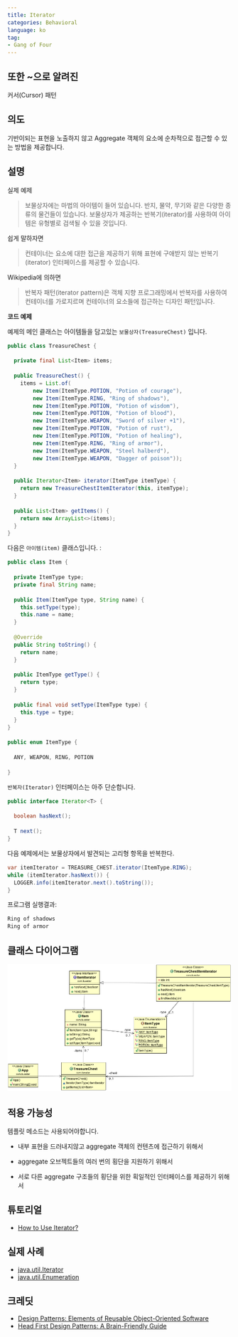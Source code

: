 ```yaml
---
title: Iterator
categories: Behavioral
language: ko
tag:
- Gang of Four
---
```


## 또한 ~으로 알려진

커서(Cursor) 패턴

## 의도
기반이되는 표현을 노출하지 않고 Aggregate 객체의 요소에 순차적으로 접근할 수 있는 방법을 제공합니다.

## 설명

실제 예제

> 보물상자에는 마법의 아이템이 들어 있습니다. 반지, 물약, 무기와 같은 다양한 종류의 물건들이 있습니다. 보물상자가 제공하는 반복기(iterator)를 사용하여 아이템은 유형별로 검색될 수 있을 것입니다.

쉽게 말하자면

> 컨테이너는 요소에 대한 접근을 제공하기 위해 표현에 구애받지 않는 반복기(iterator) 인터페이스를 제공할 수 있습니다.

Wikipedia에 의하면

> 반복자 패턴(iterator pattern)은 객체 지향 프로그래밍에서 반복자를 사용하여 컨테이너를 가로지르며 컨테이너의 요소들에 접근하는 디자인 패턴입니다.

**코드 예제**

예제의 메인 클래스는 아이템들을 담고있는 `보물상자(TreasureChest)` 입니다.

```java
public class TreasureChest {

  private final List<Item> items;

  public TreasureChest() {
    items = List.of(
        new Item(ItemType.POTION, "Potion of courage"),
        new Item(ItemType.RING, "Ring of shadows"),
        new Item(ItemType.POTION, "Potion of wisdom"),
        new Item(ItemType.POTION, "Potion of blood"),
        new Item(ItemType.WEAPON, "Sword of silver +1"),
        new Item(ItemType.POTION, "Potion of rust"),
        new Item(ItemType.POTION, "Potion of healing"),
        new Item(ItemType.RING, "Ring of armor"),
        new Item(ItemType.WEAPON, "Steel halberd"),
        new Item(ItemType.WEAPON, "Dagger of poison"));
  }

  public Iterator<Item> iterator(ItemType itemType) {
    return new TreasureChestItemIterator(this, itemType);
  }

  public List<Item> getItems() {
    return new ArrayList<>(items);
  }
}
```

다음은 `아이템(item)` 클래스입니다. :

```java
public class Item {

  private ItemType type;
  private final String name;

  public Item(ItemType type, String name) {
    this.setType(type);
    this.name = name;
  }

  @Override
  public String toString() {
    return name;
  }

  public ItemType getType() {
    return type;
  }

  public final void setType(ItemType type) {
    this.type = type;
  }
}

public enum ItemType {

  ANY, WEAPON, RING, POTION

}
```

`반복자(Iterator)` 인터페이스는 아주 단순합니다.

```java
public interface Iterator<T> {

  boolean hasNext();

  T next();
}
```

다음 예제에서는 보물상자에서 발견되는 고리형 항목을 반복한다.

```java
var itemIterator = TREASURE_CHEST.iterator(ItemType.RING);
while (itemIterator.hasNext()) {
  LOGGER.info(itemIterator.next().toString());
}
```

프로그램 실행결과:

```java
Ring of shadows
Ring of armor
```

## 클래스 다이어그램

![alt text](./etc/iterator_1.png "Iterator")

## 적용 가능성

템플릿 메소드는 사용되어야합니다.

* 내부 표현을 드러내지않고 aggregate 객체의 컨텐츠에 접근하기 위해서

* aggregate 오브젝트들의 여러 번의 횡단을 지원하기 위해서

* 서로 다른 aggregate 구조들의 횡단을 위한  획일적인 인터페이스를 제공하기 위해서

## 튜토리얼

* [How to Use Iterator?](http://www.tutorialspoint.com/java/java_using_iterator.htm)

## 실제 사례

* [java.util.Iterator](http://docs.oracle.com/javase/8/docs/api/java/util/Iterator.html)
* [java.util.Enumeration](http://docs.oracle.com/javase/8/docs/api/java/util/Enumeration.html)

## 크레딧

* [Design Patterns: Elements of Reusable Object-Oriented Software](https://www.amazon.com/gp/product/0201633612/ref=as_li_tl?ie=UTF8&camp=1789&creative=9325&creativeASIN=0201633612&linkCode=as2&tag=javadesignpat-20&linkId=675d49790ce11db99d90bde47f1aeb59)
* [Head First Design Patterns: A Brain-Friendly Guide](https://www.amazon.com/gp/product/0596007124/ref=as_li_tl?ie=UTF8&camp=1789&creative=9325&creativeASIN=0596007124&linkCode=as2&tag=javadesignpat-20&linkId=6b8b6eea86021af6c8e3cd3fc382cb5b)
